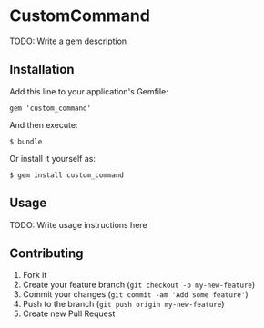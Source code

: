 # CustomCommand

TODO: Write a gem description

## Installation

Add this line to your application's Gemfile:

    gem 'custom_command'

And then execute:

    $ bundle

Or install it yourself as:

    $ gem install custom_command

## Usage

TODO: Write usage instructions here

## Contributing

1. Fork it
2. Create your feature branch (`git checkout -b my-new-feature`)
3. Commit your changes (`git commit -am 'Add some feature'`)
4. Push to the branch (`git push origin my-new-feature`)
5. Create new Pull Request
